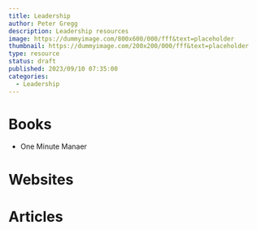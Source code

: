 ```yaml
---
title: Leadership
author: Peter Gregg
description: Leadership resources
image: https://dummyimage.com/800x600/000/fff&text=placeholder
thumbnail: https://dummyimage.com/200x200/000/fff&text=placeholder
type: resource
status: draft
published: 2023/09/10 07:35:00
categories: 
  - Leadership
---
```


# Books
- One Minute Manaer

# Websites

# Articles

